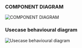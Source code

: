 ### COMPONENT DIAGRAM

![COMPONENT DIAGRAM](https://user-images.githubusercontent.com/88372627/161416516-f117c099-3465-489b-b23b-aea08b12fde1.png)


### Usecase behavioural diagram

![Usecase behavioural diagram](https://user-images.githubusercontent.com/88372627/161423348-7fbaf47e-d68a-4b7c-900f-3f6b18605b29.png)
